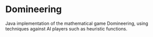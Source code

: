 # Domineering

Java implementation of the mathematical game Domineering, using techniques against AI players such as heuristic functions.

